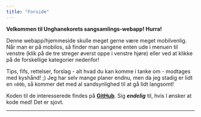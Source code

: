 ```yaml
---
title: "Forside"
---
```

**Velkommen til Unghanekorets sangsamlings-webapp! Hurra!**

Denne webapp/hjemmeside skulle meget gerne være meget mobilvenlig. Når man er på mobilos, så finder man sangene enten ude i menuen til venstre (klik på de tre streger øverst oppe i venstre hjøre) eller ved at klikke på de forskellige kategorier nedenfor!

Tips, fifs, rettelser, forslag - alt hvad du kan komme i tanke om - modtages med kyshånd! ;) Jeg har selv mange planer endnu, men da jeg stadig er lidt en `n00b`, så kommer det med al sandsynlighed til at gå lidt langsomt!

Koden til de interesserede findes på **[GitHub](https://github.com/jacobvenborg/unghanekorets-sangsamling)**. Sig ***endelig*** til, hvis I ønsker at kode med! Det er sjovt.

---